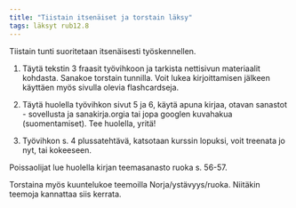 ```yaml
---
title: "Tiistain itsenäiset ja torstain läksy"
tags: läksyt rub12.8
---
```


Tiistain tunti suoritetaan itsenäisesti työskennellen.

1. Täytä tekstin 3 fraasit työvihkoon ja tarkista nettisivun materiaalit kohdasta. Sanakoe torstain tunnilla. Voit lukea kirjoittamisen jälkeen käyttäen myös sivulla olevia flashcardseja.

2. Täytä huolella työvihkon sivut 5 ja 6, käytä apuna kirjaa, otavan sanastot - sovellusta ja sanakirja.orgia tai jopa googlen kuvahakua (suomentamiset). Tee huolella, yritä!

3. Työvihkon s. 4 plussatehtävä, katsotaan kurssin lopuksi, voit treenata jo nyt, tai kokeeseen.

Poissaolijat lue huolella kirjan teemasanasto ruoka s. 56-57.

Torstaina myös kuuntelukoe teemoilla Norja/ystävyys/ruoka. Niitäkin teemoja kannattaa siis kerrata.
